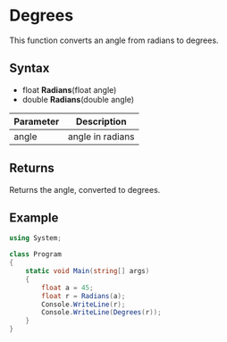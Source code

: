 # Degrees

This function converts an angle from radians to degrees.

## Syntax

- float **Radians**(float angle)
- double **Radians**(double angle)

| Parameter | Description |
| --- | --- |
| angle | angle in radians |

## Returns

Returns the angle, converted to degrees.

## Example

```csharp
using System;

class Program
{
    static void Main(string[] args)
    {
        float a = 45;
        float r = Radians(a);
        Console.WriteLine(r);
        Console.WriteLine(Degrees(r));
    }
}
```